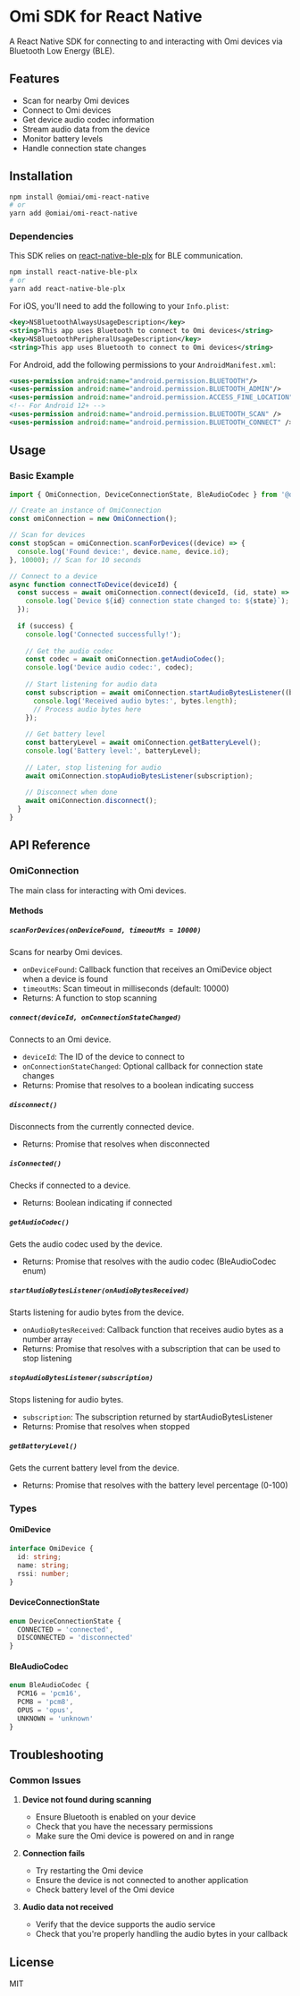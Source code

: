 # Omi SDK for React Native

A React Native SDK for connecting to and interacting with Omi devices via Bluetooth Low Energy (BLE).

## Features

- Scan for nearby Omi devices
- Connect to Omi devices
- Get device audio codec information
- Stream audio data from the device
- Monitor battery levels
- Handle connection state changes

## Installation

```bash
npm install @omiai/omi-react-native
# or
yarn add @omiai/omi-react-native
```

### Dependencies

This SDK relies on [react-native-ble-plx](https://github.com/Polidea/react-native-ble-plx) for BLE communication.

```bash
npm install react-native-ble-plx
# or
yarn add react-native-ble-plx
```

For iOS, you'll need to add the following to your `Info.plist`:

```xml
<key>NSBluetoothAlwaysUsageDescription</key>
<string>This app uses Bluetooth to connect to Omi devices</string>
<key>NSBluetoothPeripheralUsageDescription</key>
<string>This app uses Bluetooth to connect to Omi devices</string>
```

For Android, add the following permissions to your `AndroidManifest.xml`:

```xml
<uses-permission android:name="android.permission.BLUETOOTH"/>
<uses-permission android:name="android.permission.BLUETOOTH_ADMIN"/>
<uses-permission android:name="android.permission.ACCESS_FINE_LOCATION"/>
<!-- For Android 12+ -->
<uses-permission android:name="android.permission.BLUETOOTH_SCAN" />
<uses-permission android:name="android.permission.BLUETOOTH_CONNECT" />
```

## Usage

### Basic Example

```javascript
import { OmiConnection, DeviceConnectionState, BleAudioCodec } from '@omiai/omi-react-native';

// Create an instance of OmiConnection
const omiConnection = new OmiConnection();

// Scan for devices
const stopScan = omiConnection.scanForDevices((device) => {
  console.log('Found device:', device.name, device.id);
}, 10000); // Scan for 10 seconds

// Connect to a device
async function connectToDevice(deviceId) {
  const success = await omiConnection.connect(deviceId, (id, state) => {
    console.log(`Device ${id} connection state changed to: ${state}`);
  });
  
  if (success) {
    console.log('Connected successfully!');
    
    // Get the audio codec
    const codec = await omiConnection.getAudioCodec();
    console.log('Device audio codec:', codec);
    
    // Start listening for audio data
    const subscription = await omiConnection.startAudioBytesListener((bytes) => {
      console.log('Received audio bytes:', bytes.length);
      // Process audio bytes here
    });
    
    // Get battery level
    const batteryLevel = await omiConnection.getBatteryLevel();
    console.log('Battery level:', batteryLevel);
    
    // Later, stop listening for audio
    await omiConnection.stopAudioBytesListener(subscription);
    
    // Disconnect when done
    await omiConnection.disconnect();
  }
}
```

## API Reference

### OmiConnection

The main class for interacting with Omi devices.

#### Methods

##### `scanForDevices(onDeviceFound, timeoutMs = 10000)`

Scans for nearby Omi devices.

- `onDeviceFound`: Callback function that receives an OmiDevice object when a device is found
- `timeoutMs`: Scan timeout in milliseconds (default: 10000)
- Returns: A function to stop scanning

##### `connect(deviceId, onConnectionStateChanged)`

Connects to an Omi device.

- `deviceId`: The ID of the device to connect to
- `onConnectionStateChanged`: Optional callback for connection state changes
- Returns: Promise that resolves to a boolean indicating success

##### `disconnect()`

Disconnects from the currently connected device.

- Returns: Promise that resolves when disconnected

##### `isConnected()`

Checks if connected to a device.

- Returns: Boolean indicating if connected

##### `getAudioCodec()`

Gets the audio codec used by the device.

- Returns: Promise that resolves with the audio codec (BleAudioCodec enum)

##### `startAudioBytesListener(onAudioBytesReceived)`

Starts listening for audio bytes from the device.

- `onAudioBytesReceived`: Callback function that receives audio bytes as a number array
- Returns: Promise that resolves with a subscription that can be used to stop listening

##### `stopAudioBytesListener(subscription)`

Stops listening for audio bytes.

- `subscription`: The subscription returned by startAudioBytesListener
- Returns: Promise that resolves when stopped

##### `getBatteryLevel()`

Gets the current battery level from the device.

- Returns: Promise that resolves with the battery level percentage (0-100)

### Types

#### OmiDevice

```typescript
interface OmiDevice {
  id: string;
  name: string;
  rssi: number;
}
```

#### DeviceConnectionState

```typescript
enum DeviceConnectionState {
  CONNECTED = 'connected',
  DISCONNECTED = 'disconnected'
}
```

#### BleAudioCodec

```typescript
enum BleAudioCodec {
  PCM16 = 'pcm16',
  PCM8 = 'pcm8',
  OPUS = 'opus',
  UNKNOWN = 'unknown'
}
```

## Troubleshooting

### Common Issues

1. **Device not found during scanning**
   - Ensure Bluetooth is enabled on your device
   - Check that you have the necessary permissions
   - Make sure the Omi device is powered on and in range

2. **Connection fails**
   - Try restarting the Omi device
   - Ensure the device is not connected to another application
   - Check battery level of the Omi device

3. **Audio data not received**
   - Verify that the device supports the audio service
   - Check that you're properly handling the audio bytes in your callback

## License

MIT
